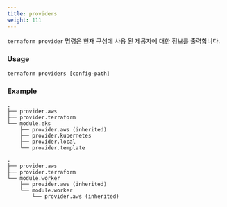 ```yaml
---
title: providers
weight: 111
---
```


`terraform provider` 명령은 현재 구성에 사용 된 제공자에 대한 정보를 출력합니다.

### Usage

```
terraform providers [config-path]
```

### Example

```
.
├── provider.aws
├── provider.terraform
└── module.eks
    ├── provider.aws (inherited)
    ├── provider.kubernetes
    ├── provider.local
    └── provider.template
```

```
.
├── provider.aws
├── provider.terraform
└── module.worker
    ├── provider.aws (inherited)
    └── module.worker
        └── provider.aws (inherited)
```
